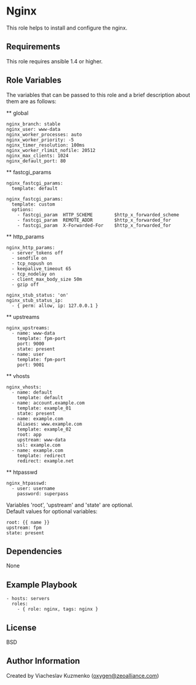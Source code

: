 Nginx
=====

This role helps to install and configure the nginx.

Requirements
------------

This role requires ansible 1.4 or higher.

Role Variables
--------------

The variables that can be passed to this role and a brief description about them are as follows:

** global

    nginx_branch: stable
    nginx_user: www-data
    nginx_worker_processes: auto
    nginx_worker_priority: -5
    nginx_timer_resolution: 100ms
    nginx_worker_rlimit_nofile: 20512
    nginx_max_clients: 1024
    nginx_default_port: 80

** fastcgi_params

    nginx_fastcgi_params:
      template: default

    nginx_fastcgi_params:
      template: custom
      options:
        - fastcgi_param  HTTP_SCHEME        $http_x_forwarded_scheme
        - fastcgi_param  REMOTE_ADDR        $http_x_forwarded_for
        - fastcgi_param  X-Forwarded-For    $http_x_forwarded_for

** http_params

    nginx_http_params:
      - server_tokens off
      - sendfile on
      - tcp_nopush on
      - keepalive_timeout 65
      - tcp_nodelay on
      - client_max_body_size 50m
      - gzip off

    nginx_stub_status: 'on'
    nginx_stub_status_ip:
      - { perm: allow, ip: 127.0.0.1 }

** upstreams

    nginx_upstreams:
      - name: www-data
        template: fpm-port
        port: 9000
        state: present
      - name: user
        template: fpm-port
        port: 9001

** vhosts

    nginx_vhosts:
      - name: default
        template: default
      - name: account.example.com
        template: example_01
        state: present
      - name: example.com
        aliases: www.example.com
        template: example_02
        root: app
        upstream: www-data
        ssl: example.com
      - name: example.com
        template: redirect
        redirect: example.net

** htpasswd

    nginx_htpasswd:
      - user: username
        password: superpass

Variables 'root', 'upstream' and 'state' are optional.  
Default values for optional variables:

    root: {{ name }}
    upstream: fpm
    state: present

Dependencies
------------

None

Example Playbook
----------------

    - hosts: servers
      roles:
        - { role: nginx, tags: nginx }

License
-------

BSD

Author Information
------------------

Created by Viacheslav Kuzmenko (oxygen@zeoalliance.com)
